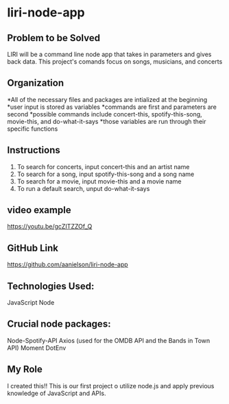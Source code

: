# liri-node-app

## Problem to be Solved
LIRI will be a command line node app that takes in parameters and gives back data.
This project's comands focus on songs, musicians, and concerts

## Organization
*All of the necessary files and packages are intialized at the beginning
*user input is stored as variables
    *commands are first and parameters are second
    *possible commands include concert-this, spotify-this-song, movie-this, and do-what-it-says 
*those variables are run through their specific functions

## Instructions
1. To search for concerts, input concert-this and an artist name
1. To search for a song, input spotify-this-song and a song name
1. To search for a movie, input movie-this and a movie name
1. To run a default search, unput do-what-it-says

## video example
https://youtu.be/gcZITZZOf_Q

## GitHub Link
https://github.com/aanielson/liri-node-app

## Technologies Used:
JavaScript
Node

## Crucial node packages:
Node-Spotify-API
Axios
    (used for the OMDB API and the Bands in Town API)
Moment
DotEnv

## My Role
I created this!! This is our first project o utilize node.js and apply previous knowledge of JavaScript and APIs.
